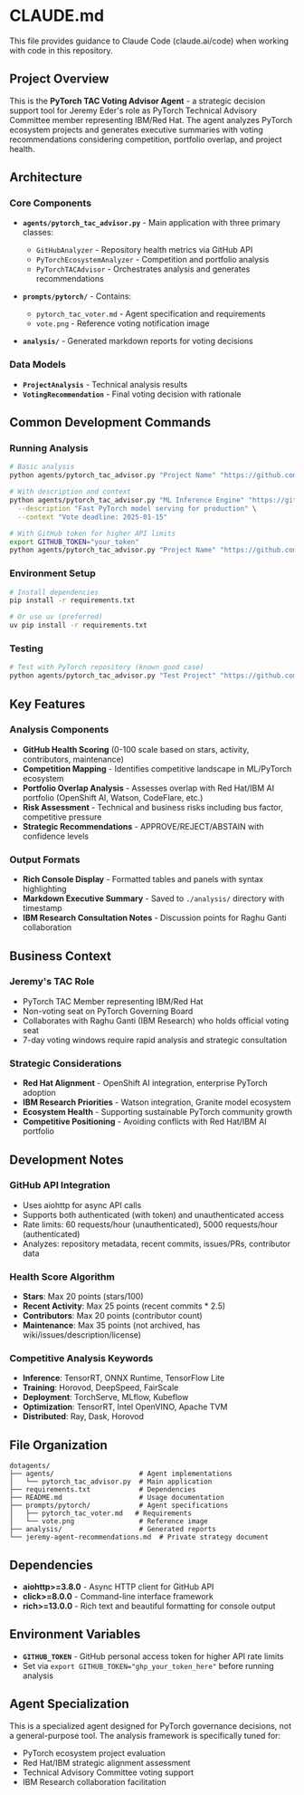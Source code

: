 # CLAUDE.md

This file provides guidance to Claude Code (claude.ai/code) when working with code in this repository.

## Project Overview

This is the **PyTorch TAC Voting Advisor Agent** - a strategic decision support tool for Jeremy Eder's role as PyTorch Technical Advisory Committee member representing IBM/Red Hat. The agent analyzes PyTorch ecosystem projects and generates executive summaries with voting recommendations considering competition, portfolio overlap, and project health.

## Architecture

### Core Components

- **`agents/pytorch_tac_advisor.py`** - Main application with three primary classes:
  - `GitHubAnalyzer` - Repository health metrics via GitHub API
  - `PyTorchEcosystemAnalyzer` - Competition and portfolio analysis
  - `PyTorchTACAdvisor` - Orchestrates analysis and generates recommendations

- **`prompts/pytorch/`** - Contains:
  - `pytorch_tac_voter.md` - Agent specification and requirements
  - `vote.png` - Reference voting notification image

- **`analysis/`** - Generated markdown reports for voting decisions

### Data Models

- **`ProjectAnalysis`** - Technical analysis results
- **`VotingRecommendation`** - Final voting decision with rationale

## Common Development Commands

### Running Analysis
```bash
# Basic analysis
python agents/pytorch_tac_advisor.py "Project Name" "https://github.com/owner/repo"

# With description and context
python agents/pytorch_tac_advisor.py "ML Inference Engine" "https://github.com/example/engine" \
  --description "Fast PyTorch model serving for production" \
  --context "Vote deadline: 2025-01-15"

# With GitHub token for higher API limits
export GITHUB_TOKEN="your_token"
python agents/pytorch_tac_advisor.py "Project Name" "https://github.com/owner/repo"
```

### Environment Setup
```bash
# Install dependencies
pip install -r requirements.txt

# Or use uv (preferred)
uv pip install -r requirements.txt
```

### Testing
```bash
# Test with PyTorch repository (known good case)
python agents/pytorch_tac_advisor.py "Test Project" "https://github.com/pytorch/pytorch"
```

## Key Features

### Analysis Components
- **GitHub Health Scoring** (0-100 scale based on stars, activity, contributors, maintenance)
- **Competition Mapping** - Identifies competitive landscape in ML/PyTorch ecosystem  
- **Portfolio Overlap Analysis** - Assesses overlap with Red Hat/IBM AI portfolio (OpenShift AI, Watson, CodeFlare, etc.)
- **Risk Assessment** - Technical and business risks including bus factor, competitive pressure
- **Strategic Recommendations** - APPROVE/REJECT/ABSTAIN with confidence levels

### Output Formats
- **Rich Console Display** - Formatted tables and panels with syntax highlighting
- **Markdown Executive Summary** - Saved to `./analysis/` directory with timestamp
- **IBM Research Consultation Notes** - Discussion points for Raghu Ganti collaboration

## Business Context

### Jeremy's TAC Role
- PyTorch TAC Member representing IBM/Red Hat
- Non-voting seat on PyTorch Governing Board  
- Collaborates with Raghu Ganti (IBM Research) who holds official voting seat
- 7-day voting windows require rapid analysis and strategic consultation

### Strategic Considerations
- **Red Hat Alignment** - OpenShift AI integration, enterprise PyTorch adoption
- **IBM Research Priorities** - Watson integration, Granite model ecosystem
- **Ecosystem Health** - Supporting sustainable PyTorch community growth
- **Competitive Positioning** - Avoiding conflicts with Red Hat/IBM AI portfolio

## Development Notes

### GitHub API Integration
- Uses aiohttp for async API calls
- Supports both authenticated (with token) and unauthenticated access
- Rate limits: 60 requests/hour (unauthenticated), 5000 requests/hour (authenticated)
- Analyzes: repository metadata, recent commits, issues/PRs, contributor data

### Health Score Algorithm
- **Stars**: Max 20 points (stars/100)
- **Recent Activity**: Max 25 points (recent commits * 2.5)  
- **Contributors**: Max 20 points (contributor count)
- **Maintenance**: Max 35 points (not archived, has wiki/issues/description/license)

### Competitive Analysis Keywords
- **Inference**: TensorRT, ONNX Runtime, TensorFlow Lite
- **Training**: Horovod, DeepSpeed, FairScale
- **Deployment**: TorchServe, MLflow, Kubeflow
- **Optimization**: TensorRT, Intel OpenVINO, Apache TVM
- **Distributed**: Ray, Dask, Horovod

## File Organization

```
dotagents/
├── agents/                     # Agent implementations
│   └── pytorch_tac_advisor.py  # Main application
├── requirements.txt            # Dependencies  
├── README.md                   # Usage documentation
├── prompts/pytorch/            # Agent specifications
│   ├── pytorch_tac_voter.md   # Requirements
│   └── vote.png                # Reference image
├── analysis/                   # Generated reports
└── jeremy-agent-recommendations.md  # Private strategy document
```

## Dependencies

- **aiohttp>=3.8.0** - Async HTTP client for GitHub API
- **click>=8.0.0** - Command-line interface framework
- **rich>=13.0.0** - Rich text and beautiful formatting for console output

## Environment Variables

- **`GITHUB_TOKEN`** - GitHub personal access token for higher API rate limits
- Set via `export GITHUB_TOKEN="ghp_your_token_here"` before running analysis

## Agent Specialization

This is a specialized agent designed for PyTorch governance decisions, not a general-purpose tool. The analysis framework is specifically tuned for:
- PyTorch ecosystem project evaluation
- Red Hat/IBM strategic alignment assessment  
- Technical Advisory Committee voting support
- IBM Research collaboration facilitation